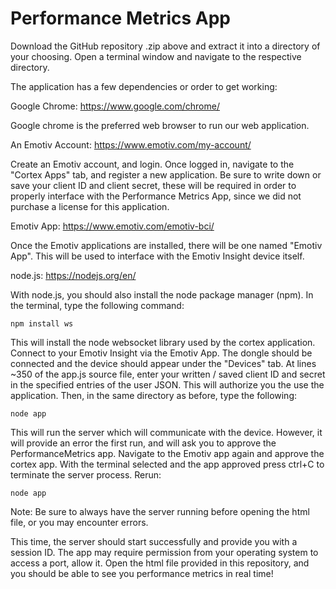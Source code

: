 # Performance Metrics App

Download the GitHub repository .zip above and extract it into a directory of your choosing. Open a terminal window and navigate to the respective directory.

The application has a few dependencies or order to get working:

Google Chrome: https://www.google.com/chrome/

Google chrome is the preferred web browser to run our web application.

An Emotiv Account: https://www.emotiv.com/my-account/

Create an Emotiv account, and login. Once logged in, navigate to the "Cortex Apps" tab, and register a new application. Be sure to write down or save your client ID and client secret, these will be required in order to properly interface with the Performance Metrics App, since we did not purchase a license for this application.

Emotiv App: https://www.emotiv.com/emotiv-bci/

Once the Emotiv applications are installed, there will be one named "Emotiv App". This will be used to interface with the Emotiv Insight device itself.

node.js: https://nodejs.org/en/

With node.js, you should also install the node package manager (npm). In the terminal, type the following command:

```
npm install ws
```

This will install the node websocket library used by the cortex application. Connect to your Emotiv Insight via the Emotiv App. The dongle should be connected and the device should appear under the "Devices" tab. At lines ~350 of the app.js source file, enter your written / saved client ID and secret in the specified entries of the user JSON. This will authorize you the use the application. Then, in the same directory as before, type the following:

```
node app
```

This will run the server which will communicate with the device. However, it will provide an error the first run, and will ask you to approve the PerformanceMetrics app. Navigate to the Emotiv app again and approve the cortex app. With the terminal selected and the app approved press ctrl+C to terminate the server process. Rerun:

```
node app
```

Note: Be sure to always have the server running before opening the html file, or you may encounter errors.

This time, the server should start successfully and provide you with a session ID. The app may require permission from your operating system to access a port, allow it. Open the html file provided in this repository, and you should be able to see you performance metrics in real time!
